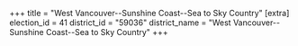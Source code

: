 +++
title = "West Vancouver--Sunshine Coast--Sea to Sky Country"
[extra]
election_id = 41
district_id = "59036"
district_name = "West Vancouver--Sunshine Coast--Sea to Sky Country"
+++
